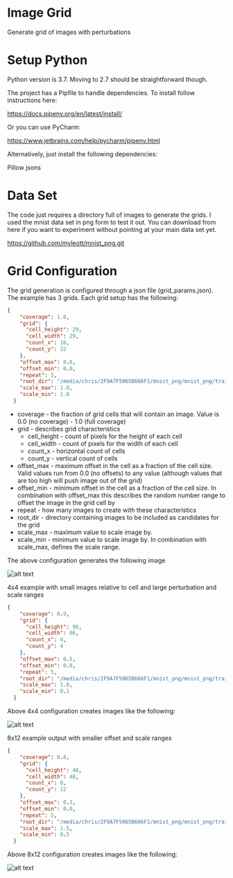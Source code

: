 # Image Grid

Generate grid of images with perturbations

# Setup Python

Python version is 3.7. Moving to 2.7 should be straightforward though.

The project has a Pipfile to handle dependencies. To install follow instructions here:

https://docs.pipenv.org/en/latest/install/

Or you can use PyCharm:

https://www.jetbrains.com/help/pycharm/pipenv.html

Alternatively, just install the following dependencies:

Pillow
jsons

# Data Set

The code just requires a directory full of images to generate the grids. I used the mnist data set in png form to test
it out. You can download from here if you want to experiment without pointing at your main data set yet.

https://github.com/myleott/mnist_png.git
 
# Grid Configuration

The grid generation is configured through a json file (grid_params.json). The example has 3 grids. Each grid
setup has the following:

```json
{
    "coverage": 1.0,
    "grid": {
      "cell_height": 29,
      "cell_width": 29,
      "count_x": 16,
      "count_y": 32
    },
    "offset_max": 0.0,
    "offset_min": 0.0,
    "repeat": 5,
    "root_dir": "/media/chris/2F9A7F5065B666F1/mnist_png/mnist_png/training",
    "scale_max": 1.0,
    "scale_min": 1.0
  } 
```

- coverage - the fraction of grid cells that will contain an image. Value is 0.0 (no coverage) - 1.0 (full coverage)
- grid - describes grid characteristics
  * cell_height - count of pixels for the height of each cell
  * cell_width - count of pixels for the width of each cell
  * count_x - horizontal count of cells
  * count_y - vertical count of cells
- offset_max - maximum offset in the cell as a fraction of the cell size. Valid values run from 0.0 (no offsets) to any value (although values that are too high will push image out of the grid)
- offset_min - minimum offset in the cell as a fraction of the cell size. In combination with offset_max this describes the random number range to offset the image in the grid cell by
- repeat - how many images to create with these characteristics
- root_dir - directory containing images to be included as candidates for the grid
- scale_max - maximum value to scale image by.
- scale_min - minimum value to scale image by. In combination with scale_max, defines the scale range.

The above configuration generates the following image

![alt text](grid_16_32_29_29_1.0_1.0_1.0_0.0_0.0_0.png "One of the output images from the above configuration")

4x4 example with small images relative to cell and large perturbation and scale ranges

```json
{
    "coverage": 0.9,
    "grid": {
      "cell_height": 96,
      "cell_width": 96,
      "count_x": 4,
      "count_y": 4
    },
    "offset_max": 0.5,
    "offset_min": 0.0,
    "repeat": 5,
    "root_dir": "/media/chris/2F9A7F5065B666F1/mnist_png/mnist_png/training",
    "scale_max": 1.8,
    "scale_min": 0.1
  }
```

Above 4x4 configuration creates images like the following:

![alt text](grid_4_4_96_96_0.9_0.1_1.8_0.0_0.5_0.png "Example 4 x 4 high coverage but small images")

8x12 example output with smaller offset and scale ranges

```json
{
    "coverage": 0.8,
    "grid": {
      "cell_height": 48,
      "cell_width": 48,
      "count_x": 8,
      "count_y": 12
    },
    "offset_max": 0.3,
    "offset_min": 0.0,
    "repeat": 5,
    "root_dir": "/media/chris/2F9A7F5065B666F1/mnist_png/mnist_png/training",
    "scale_max": 1.5,
    "scale_min": 0.5
  }
```

Above 8x12 configuration creates images like the following:

![alt text](grid_8_12_48_48_0.8_0.5_1.5_0.0_0.3_0.png "Example 8 x 12")